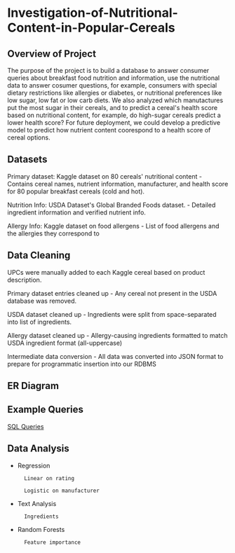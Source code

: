 # Investigation-of-Nutritional-Content-in-Popular-Cereals

## Overview of Project
The purpose of the project is to build a database to answer consumer queries about breakfast food nutrition and information, use the nutritional data to answer cosumer questions, for example, consumers with special dietary restrictions like allergies or diabetes, or nutritional preferences like low sugar, low fat or low carb diets. 
We also analyzed which manutactures put the most sugar in their cereals, and to predict a cereal's health score based on nutritional content, for example, do high-sugar cereals predict a lower health score? For future deployment, we could develop a predictive model to predict how nutrient content coorespond to a health score of cereal options.



## Datasets

Primary dataset: Kaggle dataset on 80 cereals' nutritional content - Contains cereal names, nutrient information, manufacturer, and health score for 80 popular breakfast cereals (cold and hot).

Nutrition Info: USDA Dataset's Global Branded Foods dataset. - Detailed ingredient information and verified nutrient info.


Allergy Info: Kaggle dataset on food allergens - List of food allergens and the allergies they correspond to



## Data Cleaning

UPCs were manually added to each Kaggle cereal based on product description.

Primary dataset entries cleaned up - Any cereal not present in the USDA database was removed.

USDA dataset cleaned up - Ingredients were split from space-separated into list of ingredients.

Allergy dataset cleaned up - Allergy-causing ingredients formatted to match USDA ingredient format (all-uppercase)

Intermediate data conversion - All data was converted into JSON format to prepare for programmatic insertion into our RDBMS


## ER Diagram



##  Example Queries
[SQL Queries](https://github.com/lindaxie7/PyBer-analysis/blob/main/PyBer_Challenge_starter_code.ipynb)




## Data Analysis
* Regression

        Linear on rating

        Logistic on manufacturer

* Text Analysis

        Ingredients
  
* Random Forests

        Feature importance







